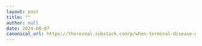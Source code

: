 ```yaml
---
layout: post
title: ""
author: null
date: 2024-08-07
canonical_url: https://thereveal.substack.com/p/when-terminal-disease-got-the-mad
---
```


